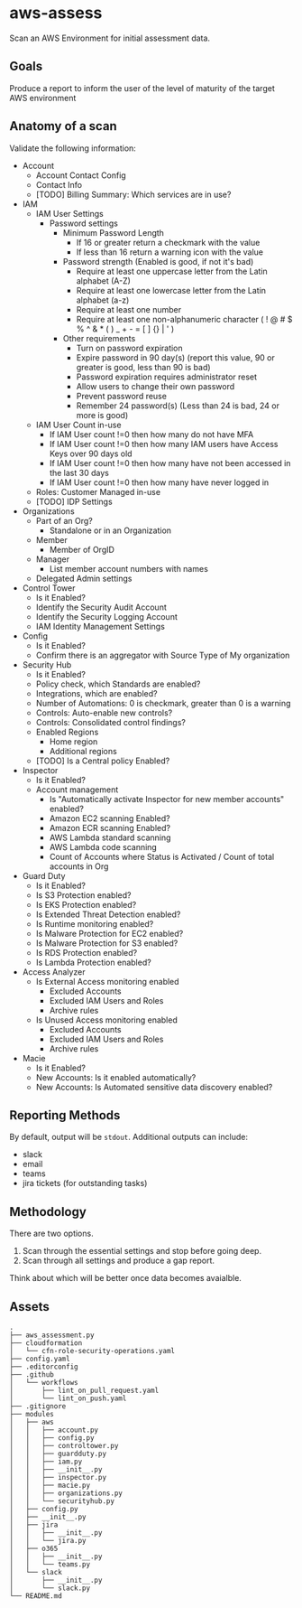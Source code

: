 # aws-assess
Scan an AWS Environment for initial assessment data.

## Goals

Produce a report to inform the user of the level of maturity of the target AWS environment

## Anatomy of a scan

Validate the following information:

- Account
    - Account Contact Config
    - Contact Info
    - [TODO] Billing Summary: Which services are in use?
- IAM
    - IAM User Settings
        - Password settings
            - Minimum Password Length
                - If 16 or greater return a checkmark with the value
                - If less than 16 return a warning icon with the value
            - Password strength (Enabled is good, if not it's bad)
                - Require at least one uppercase letter from the Latin alphabet (A-Z)
                - Require at least one lowercase letter from the Latin alphabet (a-z)
                - Require at least one number
                - Require at least one non-alphanumeric character ( ! @ # $ % ^ & * ( ) _ + - = [ ] {} | ' )
            - Other requirements
                - Turn on password expiration
                - Expire password in 90 day(s) (report this value, 90 or greater is good, less than 90 is bad)
                - Password expiration requires administrator reset
                - Allow users to change their own password
                - Prevent password reuse
                - Remember 24 password(s) (Less than 24 is bad, 24 or more is good)
    - IAM User Count in-use
        - If IAM User count !=0 then how many do not have MFA
        - If IAM User count !=0 then how many IAM users have Access Keys over 90 days old
        - If IAM User count !=0 then how many have not been accessed in the last 30 days
        - If IAM User count !=0 then how many have never logged in
    - Roles: Customer Managed in-use
    - [TODO] IDP Settings
- Organizations
    - Part of an Org?
        - Standalone or in an Organization
    - Member
        - Member of OrgID
    - Manager
        - List member account numbers with names
    - Delegated Admin settings
- Control Tower
    - Is it Enabled?
    - Identify the Security Audit Account
    - Identify the Security Logging Account
    - IAM Identity Management Settings
- Config
    - Is it Enabled?
    - Confirm there is an aggregator with Source Type of My organization
- Security Hub
    - Is it Enabled?
    - Policy check, which Standards are enabled?
    - Integrations, which are enabled?
    - Number of Automations: 0 is checkmark, greater than 0 is a warning
    - Controls: Auto-enable new controls?
    - Controls: Consolidated control findings?
    - Enabled Regions
        - Home region
        - Additional regions
    - [TODO] Is a Central policy Enabled?
- Inspector
    - Is it Enabled?
    - Account management
        - Is "Automatically activate Inspector for new member accounts" enabled?
        - Amazon EC2 scanning Enabled?
        - Amazon ECR scanning Enabled?
        - AWS Lambda standard scanning
        - AWS Lambda code scanning
        - Count of Accounts where Status is Activated / Count of total accounts in Org
- Guard Duty
    - Is it Enabled?
    - Is S3 Protection enabled?
    - Is EKS Protection enabled?
    - Is Extended Threat Detection enabled?
    - Is Runtime monitoring enabled?
    - Is Malware Protection for EC2 enabled?
    - Is Malware Protection for S3 enabled?
    - Is RDS Protection enabled?
    - Is Lambda Protection enabled?
- Access Analyzer
    - Is External Access monitoring enabled
        - Excluded Accounts
        - Excluded IAM Users and Roles
        - Archive rules
    - Is Unused Access monitoring enabled
        - Excluded Accounts
        - Excluded IAM Users and Roles
        - Archive rules
- Macie
    - Is it Enabled?
    - New Accounts: Is it enabled automatically?
    - New Accounts: Is Automated sensitive data discovery enabled?


## Reporting Methods

By default, output will be `stdout`. Additional outputs can include:
- slack
- email
- teams
- jira tickets (for outstanding tasks)

## Methodology

There are two options.

1. Scan through the essential settings and stop before going deep.
2. Scan through all settings and produce a gap report.

Think about which will be better once data becomes avaialble.

## Assets

```
.
├── aws_assessment.py
├── cloudformation
│   └── cfn-role-security-operations.yaml
├── config.yaml
├── .editorconfig
├── .github
│   └── workflows
│       ├── lint_on_pull_request.yaml
│       └── lint_on_push.yaml
├── .gitignore
├── modules
│   ├── aws
│   │   ├── account.py
│   │   ├── config.py
│   │   ├── controltower.py
│   │   ├── guardduty.py
│   │   ├── iam.py
│   │   ├── __init__.py
│   │   ├── inspector.py
│   │   ├── macie.py
│   │   ├── organizations.py
│   │   └── securityhub.py
│   ├── config.py
│   ├── __init__.py
│   ├── jira
│   │   ├── __init__.py
│   │   └── jira.py
│   ├── o365
│   │   ├── __init__.py
│   │   └── teams.py
│   └── slack
│       ├── __init__.py
│       └── slack.py
└── README.md
```
